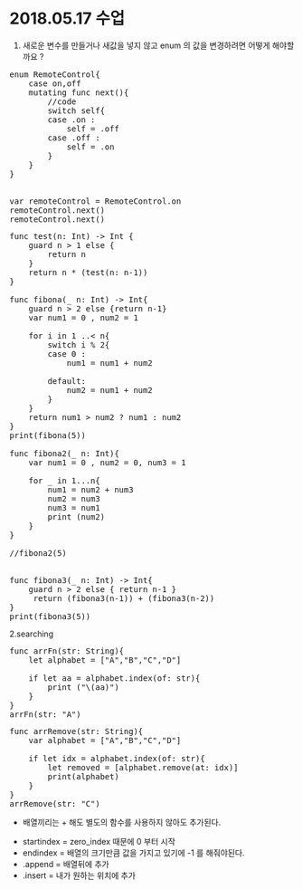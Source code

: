 # 2018.05.17 수업

1. 새로운 변수를 만들거나 새값을 넣지 않고 enum 의 값을 변경하려면 어떻게 해야할까요 ?
<pre>
enum RemoteControl{
    case on,off
    mutating func next(){
        //code
        switch self{
        case .on :
            self = .off
        case .off :
            self = .on
        }
    }
}


var remoteControl = RemoteControl.on
remoteControl.next()
remoteControl.next()
</pre>
<pre>
func test(n: Int) -> Int {
    guard n > 1 else {
        return n
    }
    return n * (test(n: n-1))
}

func fibona(_ n: Int) -> Int{
    guard n > 2 else {return n-1}
    var num1 = 0 , num2 = 1

    for i in 1 ..< n{
        switch i % 2{
        case 0 :
            num1 = num1 + num2

        default:
            num2 = num1 + num2
        }
    }
    return num1 > num2 ? num1 : num2
}
print(fibona(5))

func fibona2(_ n: Int){
    var num1 = 0 , num2 = 0, num3 = 1

    for _ in 1...n{
        num1 = num2 + num3
        num2 = num3
        num3 = num1
        print (num2)
    }
}

//fibona2(5)


func fibona3(_ n: Int) -> Int{
    guard n > 2 else { return n-1 }
     return (fibona3(n-1)) + (fibona3(n-2))
}
print(fibona3(5))
</pre>

2.searching
<pre>
func arrFn(str: String){
    let alphabet = ["A","B","C","D"]

    if let aa = alphabet.index(of: str){
        print ("\(aa)")
    }
}
arrFn(str: "A")
</pre>
<pre>
func arrRemove(str: String){
    var alphabet = ["A","B","C","D"]

    if let idx = alphabet.index(of: str){
        let removed = [alphabet.remove(at: idx)]
        print(alphabet)
    }
}
arrRemove(str: "C")
</pre>

* 배열끼리는 + 해도 별도의 함수를 사용하지 않아도 추가된다.

 - startindex = zero_index 때문에 0 부터 시작
 - endindex = 배열의 크기만큼 값을 가지고 있기에 -1 를 해줘야된다.
 - .append = 배열뒤에 추가
 - .insert = 내가 원하는 위치에 추가

